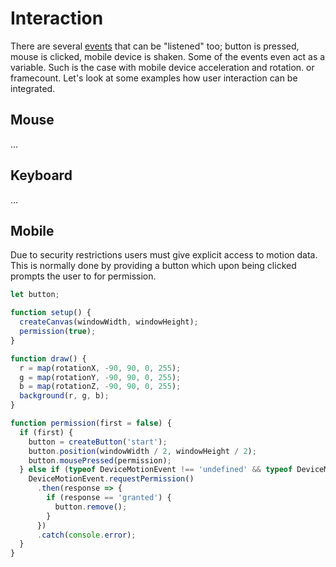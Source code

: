 # Interaction

There are several [events](https://p5js.org/reference/#group-Events) that can be "listened" too; button is pressed, mouse is clicked, mobile device is shaken. Some of the events even act as a variable. Such is the case with mobile device acceleration and rotation. or framecount. Let's look at some examples how user interaction can be integrated.

## Mouse

…

## Keyboard

…

## Mobile

Due to security restrictions users must give explicit access to motion data. This is normally done by providing a button which upon being clicked prompts the user to for permission.

```javascript
let button;

function setup() {
  createCanvas(windowWidth, windowHeight);
  permission(true);
}

function draw() {
  r = map(rotationX, -90, 90, 0, 255);
  g = map(rotationY, -90, 90, 0, 255);
  b = map(rotationZ, -90, 90, 0, 255);
  background(r, g, b);
}

function permission(first = false) {
  if (first) {
    button = createButton('start');
    button.position(windowWidth / 2, windowHeight / 2);
    button.mousePressed(permission);
  } else if (typeof DeviceMotionEvent !== 'undefined' && typeof DeviceMotionEvent.requestPermission === 'function') {
    DeviceMotionEvent.requestPermission()
      .then(response => {
        if (response == 'granted') {
          button.remove();
        }
      })
      .catch(console.error);
  }
}
```

